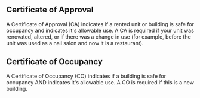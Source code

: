 ## Certificate of Approval

A Certificate of Approval (CA) indicates if a rented unit or building is safe for occupancy and indicates it's allowable use. A CA is required if your unit was renovated, altered, or if there was a change in use (for example, before the unit was used as a nail salon and now it is a restaurant).

## Certificate of Occupancy

A Certificate of Occupancy (CO) indicates if a building is safe for occupancy AND indicates it's allowable use. A CO is required if this is a new building.
